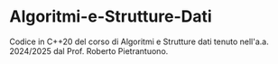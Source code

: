 # Algoritmi-e-Strutture-Dati
Codice in C++20 del corso di Algoritmi e Strutture dati tenuto nell'a.a. 2024/2025 dal Prof. Roberto Pietrantuono.
